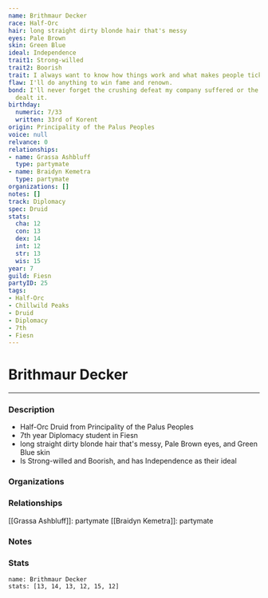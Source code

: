 ```yaml
---
name: Brithmaur Decker
race: Half-Orc
hair: long straight dirty blonde hair that's messy
eyes: Pale Brown
skin: Green Blue
ideal: Independence
trait1: Strong-willed
trait2: Boorish
trait: I always want to know how things work and what makes people tick.
flaw: I'll do anything to win fame and renown.
bond: I'll never forget the crushing defeat my company suffered or the enemies who
  dealt it.
birthday:
  numeric: 7/33
  written: 33rd of Korent
origin: Principality of the Palus Peoples
voice: null
relvance: 0
relationships:
- name: Grassa Ashbluff
  type: partymate
- name: Braidyn Kemetra
  type: partymate
organizations: []
notes: []
track: Diplomacy
spec: Druid
stats:
  cha: 12
  con: 13
  dex: 14
  int: 12
  str: 13
  wis: 15
year: 7
guild: Fiesn
partyID: 25
tags:
- Half-Orc
- Chillwild Peaks
- Druid
- Diplomacy
- 7th
- Fiesn
---
```

# Brithmaur Decker
---
### Description
- Half-Orc Druid from Principality of the Palus Peoples
- 7th year Diplomacy student in Fiesn
- long straight dirty blonde hair that's messy, Pale Brown eyes, and Green Blue skin
- Is Strong-willed and Boorish, and has Independence as their ideal

### Organizations

### Relationships
[[Grassa Ashbluff]]: partymate
[[Braidyn Kemetra]]: partymate

### Notes

### Stats
```statblock
name: Brithmaur Decker
stats: [13, 14, 13, 12, 15, 12]
```